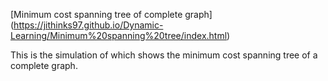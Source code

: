 [Minimum cost spanning tree of complete graph] (https://jithinks97.github.io/Dynamic-Learning/Minimum%20spanning%20tree/index.html)

This is the simulation of which shows the minimum cost spanning tree of a complete graph.

